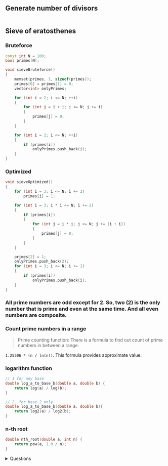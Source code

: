 ## Generate number of divisors 

```cpp

```

## Sieve of eratosthenes

### Bruteforce

```cpp
const int N = 100;
bool primes[N];

void sieveBruteforce()
{
    memset(primes, 1, sizeof(primes));
    primes[0] = primes[1] = 0;
    vector<int> onlyPrimes;

    for (int i = 2; i <= N; ++i)
    {
        for (int j = i + i; j <= N; j += i)
        {
            primes[j] = 0;
        }
    }

    for (int i = 2; i <= N; ++i)
    {
        if (primes[i])
            onlyPrimes.push_back(i);
    }
}
```

### Optimized

```cpp
void sieveOptimized()
{
    for (int i = 3; i <= N; i += 2)
        primes[i] = 1;

    for (int i = 3; i * i <= N; i += 2)
    {
        if (primes[i])
        {
            for (int j = i * i; j <= N; j += (i + i))
            {
                primes[j] = 0;
            }
        }
    }

    primes[2] = 1;
    onlyPrimes.push_back(2);
    for (int i = 3; i <= N; i += 2)
    {
        if (primes[i])
            onlyPrimes.push_back(i);
    }
}
```

### All prime numbers are odd except for 2. So, two (2) is the only number that is prime and even at the same time. And all even numbers are composite.

### Count prime numbers in a range 

> Prime counting function: There is a formula to find out count of prime numbers in between a range.

```1.25506 * (n / ln(n))```. This formula provides approximate value. 

### logarithm function 

```cpp
// 1 for any base
double log_a_to_base_b(double a, double b) {
    return log(a) / log(b);
}

// 2. for base 2 only
double log_a_to_base_b(double a, double b){
    return log2(a) / log2(b);
}
```

### n-th root 

```cpp
double nth_root(double a, int n) {
    return pow(a, 1.0 / n);
}
```

<details>
<summary>Questions</summary>

1. [UVA-543](https://vjudge.net/problem/UVA-543)
2. 
</details>

